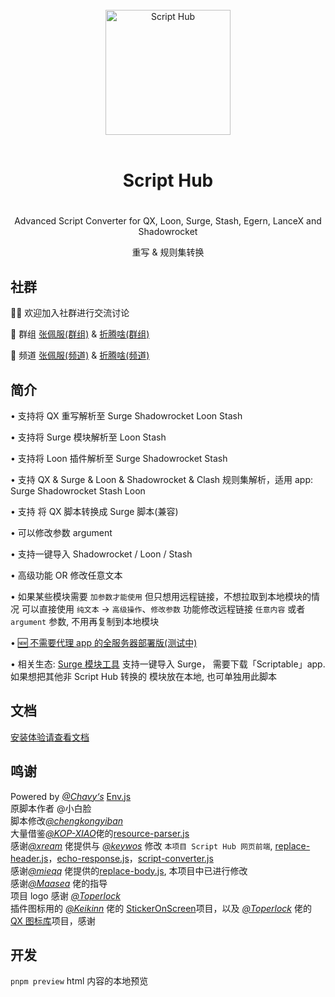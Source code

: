 <div align="center">
<br>
<img width="200" src="https://raw.githubusercontent.com/Script-Hub-Org/Script-Hub/main/assets/icon-dark.png" alt="Script Hub">
<br>
<br>
<h1 align="center">Script Hub<h1>
</div>

<p align="center" color="#6a737d">
Advanced Script Converter for QX, Loon, Surge, Stash, Egern, LanceX and Shadowrocket
</p>
<p align="center" color="#6a737d">
重写 & 规则集转换
</p>

## 社群

👏🏻 欢迎加入社群进行交流讨论

👥 群组 [张佩服(群组)](https://t.me/zhangpeifu) & [折腾啥(群组)](https://t.me/zhetengsha_group)

📢 频道 [张佩服(频道)](https://t.me/h5683577) & [折腾啥(频道)](https://t.me/zhetengsha)

## 简介

• 支持将 QX 重写解析至 Surge Shadowrocket Loon Stash

• 支持将 Surge 模块解析至 Loon Stash

• 支持将 Loon 插件解析至 Surge Shadowrocket Stash

• 支持 QX & Surge & Loon & Shadowrocket & Clash 规则集解析，适用 app: Surge Shadowrocket Stash Loon

• 支持 将 QX 脚本转换成 Surge 脚本(兼容)

• 可以修改参数 argument

• 支持一键导入 Shadowrocket / Loon / Stash

• 高级功能 OR 修改任意文本

• 如果某些模块需要 `加参数才能使用` 但只想用远程链接，不想拉取到本地模块的情况 可以直接使用 `纯文本` -> `高级操作`、`修改参数` 功能修改远程链接 `任意内容` 或者 `argument` 参数, 不用再复制到本地模块

• [🆕 不需要代理 app 的全服务器部署版(测试中)](<https://github.com/Script-Hub-Org/Script-Hub/wiki/%E5%85%A8%E6%9C%8D%E5%8A%A1%E5%99%A8%E7%89%88(%E6%B5%8B%E8%AF%95%E4%B8%AD)>)

• 相关生态: [Surge 模块工具](https://github.com/Script-Hub-Org/Script-Hub/wiki/%E7%9B%B8%E5%85%B3%E7%94%9F%E6%80%81:-Surge-%E6%A8%A1%E5%9D%97%E5%B7%A5%E5%85%B7) 支持一键导入 Surge， 需要下载「Scriptable」app. 如果想把其他非 Script Hub 转换的 模块放在本地, 也可单独用此脚本

## 文档

[安装体验请查看文档](https://github.com/Script-Hub-Org/Script-Hub/wiki)

## 鸣谢
Powered by [_@Chavy‘s_](https://github.com/chavyleung) [Env.js](https://github.com/chavyleung/scripts)  
原脚本作者 @小白脸  
脚本修改[_@chengkongyiban_](https://github.com/chengkongyiban)  
大量借鉴[_@KOP-XIAO_](https://github.com/KOP-XIAO)佬的[resource-parser.js](https://github.com/KOP-XIAO/QuantumultX/raw/master/Scripts/resource-parser.js)  
感谢[_@xream_](https://github.com/xream) 佬提供与 [_@keywos_](https://github.com/keywos) 修改 `本项目 Script Hub 网页前端`, [replace-header.js](https://raw.githubusercontent.com/Script-Hub-Org/Script-Hub/main/scripts/replace-header.js)，[echo-response.js](https://raw.githubusercontent.com/Script-Hub-Org/Script-Hub/main/scripts/echo-response.js)，[script-converter.js](https://raw.githubusercontent.com/Script-Hub-Org/Script-Hub/main/script-converter.js)  
感谢[_@mieqq_](https://github.com/mieqq) 佬提供的[replace-body.js](https://github.com/mieqq/mieqq/raw/master/replace-body.js), 本项目中已进行修改  
感谢[_@Maasea_](https://github.com/Maasea) 佬的指导  
项目 logo 感谢 [_@Toperlock_](https://github.com/Toperlock)  
插件图标用的 [_@Keikinn_](https://github.com/Keikinn) 佬的 [StickerOnScreen](https://github.com/KeiKinn/StickerOnScreen)项目，以及 [_@Toperlock_](https://github.com/Toperlock) 佬的 [QX 图标库](https://github.com/Toperlock/Quantumult/tree/main/icon)项目，感谢

## 开发

`pnpm preview` html 内容的本地预览